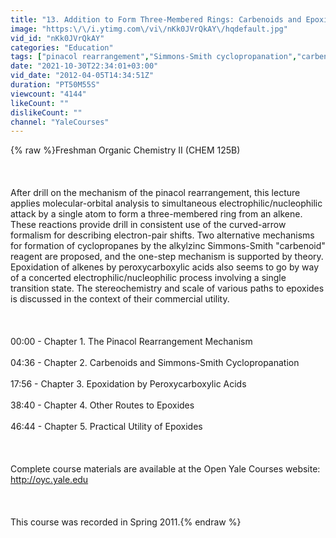 ```yaml
---
title: "13. Addition to Form Three-Membered Rings: Carbenoids and Epoxidation"
image: "https:\/\/i.ytimg.com\/vi\/nKk0JVrQkAY\/hqdefault.jpg"
vid_id: "nKk0JVrQkAY"
categories: "Education"
tags: ["pinacol rearrangement","Simmons-Smith cyclopropanation","carbenoid"]
date: "2021-10-30T22:34:01+03:00"
vid_date: "2012-04-05T14:34:51Z"
duration: "PT50M55S"
viewcount: "4144"
likeCount: ""
dislikeCount: ""
channel: "YaleCourses"
---
```

{% raw %}Freshman Organic Chemistry II (CHEM 125B)<br /><br /><br /><br />After drill on the mechanism of the pinacol rearrangement, this lecture applies molecular-orbital analysis to simultaneous electrophilic/nucleophilic attack by a single atom to form a three-membered ring from an alkene.  These reactions provide drill in consistent use of the curved-arrow formalism for describing electron-pair shifts.  Two alternative mechanisms for formation of cyclopropanes by the alkylzinc Simmons-Smith &quot;carbenoid&quot; reagent are proposed, and the one-step mechanism is supported by theory.  Epoxidation of alkenes by peroxycarboxylic acids also seems to go by way of a concerted electrophilic/nucleophilic process involving a single transition state.  The stereochemistry and scale of various paths to epoxides is discussed in the context of their commercial utility.<br /><br /><br /><br />00:00 - Chapter 1. The Pinacol Rearrangement Mechanism<br /><br />04:36 - Chapter 2. Carbenoids and Simmons-Smith Cyclopropanation <br /><br />17:56 - Chapter 3. Epoxidation by Peroxycarboxylic Acids <br /><br />38:40 - Chapter 4. Other Routes to Epoxides <br /><br />46:44 - Chapter 5. Practical Utility of Epoxides <br /><br /><br /><br />Complete course materials are available at the Open Yale Courses website: <a rel="nofollow" target="blank" href="http://oyc.yale.edu">http://oyc.yale.edu</a><br /><br /><br /><br />This course was recorded in Spring 2011.{% endraw %}

